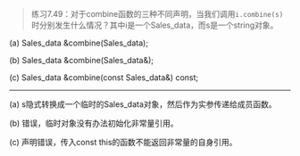 > 练习7.49：对于combine函数的三种不同声明，当我们调用`i.combine(s)`时分别发生什么情况？其中i是一个Sales_data，而s是一个string对象。

(a) Sales_data &combine(Sales_data);

(b) Sales_data &combine(Sales_data&);

(c) Sales_data &combine(const Sales_data&) const;

---

(a) s隐式转换成一个临时的Sales_data对象，然后作为实参传递给成员函数。

(b) 错误，临时对象没有办法初始化非常量引用。

(c) 声明错误，传入const this的函数不能返回非常量的自身引用。
